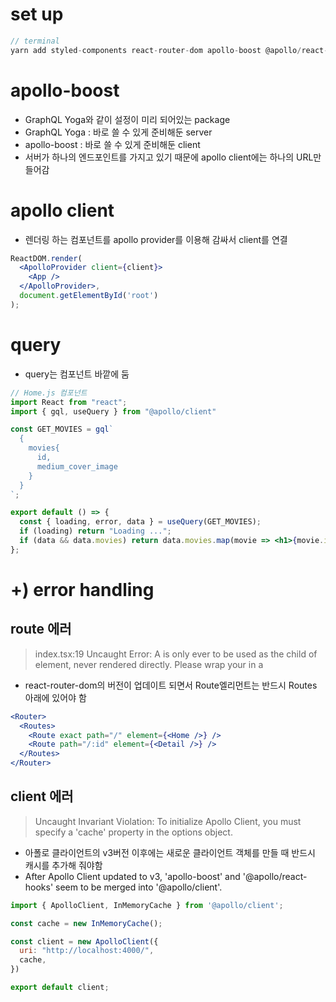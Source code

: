 # set up

```jsx
// terminal
yarn add styled-components react-router-dom apollo-boost @apollo/react-hooks graphql
```

# apollo-boost

- GraphQL Yoga와 같이 설정이 미리 되어있는 package
- GraphQL Yoga : 바로 쓸 수 있게 준비해둔 server
- apollo-boost : 바로 쓸 수 있게 준비해둔 client
- 서버가 하나의 엔드포인트를 가지고 있기 때문에 apollo client에는 하나의 URL만 들어감

# apollo client

- 렌더링 하는 컴포넌트를 apollo provider를 이용해 감싸서 client를 연결

```jsx
ReactDOM.render(
  <ApolloProvider client={client}>
    <App />
  </ApolloProvider>,
  document.getElementById('root')
);
```

# query

- query는 컴포넌트 바깥에 둠

```jsx
// Home.js 컴포넌트
import React from "react";
import { gql, useQuery } from "@apollo/client"

const GET_MOVIES = gql`
  {
    movies{
      id,
      medium_cover_image
    }
  }
`;

export default () => {
  const { loading, error, data } = useQuery(GET_MOVIES);
  if (loading) return "Loading ...";
  if (data && data.movies) return data.movies.map(movie => <h1>{movie.id}</h1>);
};

```

# +) error handling

## route 에러

> index.tsx:19 Uncaught Error: A <Route> is only ever to be used as the child of <Routes> element, never rendered directly. Please wrap your <Route> in a <Routes>
> 
- react-router-dom의 버전이 업데이트 되면서 Route엘리먼트는 반드시 Routes 아래에 있어야 함

```jsx
<Router>
  <Routes>
    <Route exact path="/" element={<Home />} />
    <Route path="/:id" element={<Detail />} />
  </Routes>
</Router>
```

## client 에러

> Uncaught Invariant Violation: To initialize Apollo Client, you must specify a 'cache' property in the options object.
> 
- 아폴로 클라이언트의 v3버전 이후에는 새로운 클라이언트 객체를 만들 때 반드시 캐시를 추가해 줘야함
- After Apollo Client updated to v3, 'apollo-boost' and '@apollo/react-hooks' seem to be merged into '@apollo/client'.

```jsx
import { ApolloClient, InMemoryCache } from '@apollo/client';

const cache = new InMemoryCache(); 

const client = new ApolloClient({
  uri: "http://localhost:4000/",
  cache,
})

export default client;
```